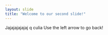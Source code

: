 ```yaml
---
layout: slide
title: "Welcome to our second slide!"
---
```

Jajajajajajaj q culia
Use the left arrow to go back!
